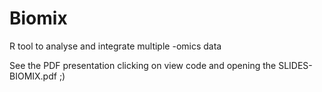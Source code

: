 # Biomix
R tool to analyse and integrate multiple -omics data

See the PDF presentation clicking on view code and opening the SLIDES-BIOMIX.pdf ;)
